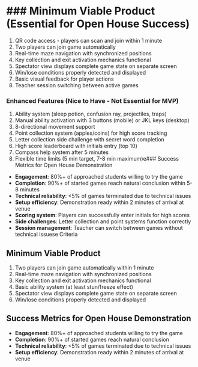 # ### Minimum Viable Product (Essential for Open House Success)
1. QR code access - players can scan and join within 1 minute
2. Two players can join game automatically 
3. Real-time maze navigation with synchronized positions
4. Key collection and exit activation mechanics functional
5. Spectator view displays complete game state on separate screen
6. Win/lose conditions properly detected and displayed
7. Basic visual feedback for player actions
8. Teacher session switching between active games

### Enhanced Features (Nice to Have - Not Essential for MVP)
1. Ability system (sleep potion, confusion ray, projectiles, traps)
2. Manual ability activation with 3 buttons (mobile) or JKL keys (desktop)
3. 8-directional movement support
4. Point collection system (apples/coins) for high score tracking
5. Letter collection side challenge with secret word completion
6. High score leaderboard with initials entry (top 10)
7. Compass help system after 5 minutes
8. Flexible time limits (5 min target, 7-8 min maximum)e### Success Metrics for Open House Demonstration
- **Engagement**: 80%+ of approached students willing to try the game
- **Completion**: 90%+ of started games reach natural conclusion within 5-8 minutes
- **Technical reliability**: <5% of games terminated due to technical issues
- **Setup efficiency**: Demonstration ready within 2 minutes of arrival at venue
- **Scoring system**: Players can successfully enter initials for high scores
- **Side challenges**: Letter collection and point systems function correctly
- **Session management**: Teacher can switch between games without technical issuese Criteria

## Minimum Viable Product
1. Two players can join game automatically within 1 minute  
2. Real-time maze navigation with synchronized positions
3. Key collection and exit activation mechanics functional
4. Basic ability system (at least stun/freeze effect)
5. Spectator view displays complete game state on separate screen
6. Win/lose conditions properly detected and displayed  

## Success Metrics for Open House Demonstration
- **Engagement**: 80%+ of approached students willing to try the game
- **Completion**: 90%+ of started games reach natural conclusion  
- **Technical reliability**: <5% of games terminated due to technical issues
- **Setup efficiency**: Demonstration ready within 2 minutes of arrival at venue